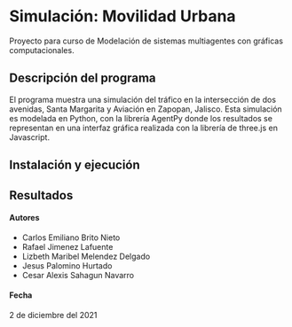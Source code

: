 # Simulación: Movilidad Urbana
Proyecto para curso de Modelación de sistemas multiagentes con gráficas computacionales.

## Descripción del programa
El programa muestra una simulación del tráfico en la intersección de dos avenidas, Santa Margarita y Aviación en Zapopan, Jalisco. Esta simulación es modelada en Python, con la librería AgentPy donde los resultados se representan en una interfaz gráfica realizada con la librería de three.js en Javascript. 

## Instalación y ejecución

## Resultados

#### Autores
- Carlos Emiliano Brito Nieto 
- Rafael Jimenez Lafuente
- Lizbeth Maribel Melendez Delgado 
- Jesus Palomino Hurtado 
- Cesar Alexis Sahagun Navarro 

#### Fecha
2 de diciembre del 2021

